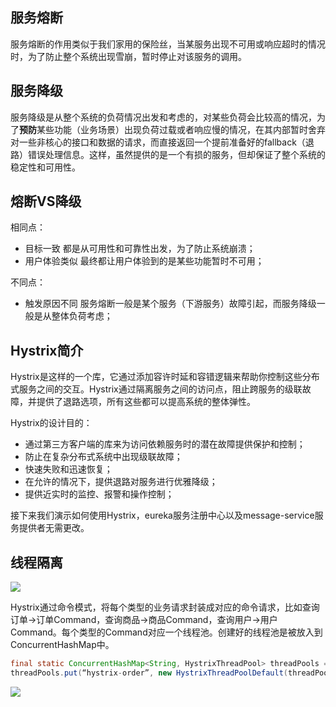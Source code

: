 ## 服务熔断

服务熔断的作用类似于我们家用的保险丝，当某服务出现不可用或响应超时的情况时，为了防止整个系统出现雪崩，暂时停止对该服务的调用。

## 服务降级

服务降级是从整个系统的负荷情况出发和考虑的，对某些负荷会比较高的情况，为了**预防**某些功能（业务场景）出现负荷过载或者响应慢的情况，在其内部暂时舍弃对一些非核心的接口和数据的请求，而直接返回一个提前准备好的fallback（退路）错误处理信息。这样，虽然提供的是一个有损的服务，但却保证了整个系统的稳定性和可用性。

## 熔断VS降级

相同点：

- 目标一致 都是从可用性和可靠性出发，为了防止系统崩溃；
- 用户体验类似 最终都让用户体验到的是某些功能暂时不可用；

不同点：

- 触发原因不同 服务熔断一般是某个服务（下游服务）故障引起，而服务降级一般是从整体负荷考虑；



## Hystrix简介

Hystrix是这样的一个库，它通过添加容许时延和容错逻辑来帮助你控制这些分布式服务之间的交互。Hystrix通过隔离服务之间的访问点，阻止跨服务的级联故障，并提供了退路选项，所有这些都可以提高系统的整体弹性。

Hystrix的设计目的：

+ 通过第三方客户端的库来为访问依赖服务时的潜在故障提供保护和控制；
+ 防止在复杂分布式系统中出现级联故障；
+ 快速失败和迅速恢复；
+ 在允许的情况下，提供退路对服务进行优雅降级；
+ 提供近实时的监控、报警和操作控制；

接下来我们演示如何使用Hystrix，eureka服务注册中心以及message-service服务提供者无需更改。

## 线程隔离

![](https://coderymy-image.oss-cn-beijing.aliyuncs.com/picgo/20230206091518.png)



Hystrix通过命令模式，将每个类型的业务请求封装成对应的命令请求，比如查询订单->订单Command，查询商品->商品Command，查询用户->用户Command。每个类型的Command对应一个线程池。创建好的线程池是被放入到ConcurrentHashMap中。

```java
final static ConcurrentHashMap<String, HystrixThreadPool> threadPools = new ConcurrentHashMap<String, HystrixThreadPool>();
threadPools.put(“hystrix-order”, new HystrixThreadPoolDefault(threadPoolKey, propertiesBuilder));
```

![](https://coderymy-image.oss-cn-beijing.aliyuncs.com/picgo/20230206094657.png)

